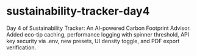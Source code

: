 # sustainability-tracker-day4
Day 4 of Sustainability Tracker: An AI-powered Carbon Footprint Advisor. Added eco-tip caching, performance logging with spinner threshold, API key security via .env, new presets, UI density toggle, and PDF export verification.
